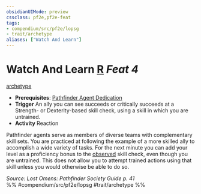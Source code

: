 ```yaml
---
obsidianUIMode: preview
cssclass: pf2e,pf2e-feat
tags:
- compendium/src/pf2e/lopsg
- trait/archetype
aliases: ["Watch And Learn"]
---
```

# Watch And Learn  [R](/rules/core-rulebook/chapter-9-playing-the-game.md#Actions "Reaction") *Feat 4*  
[archetype](/rules/traits/archetype.md)  

- **Prerequisites**: [Pathfinder Agent Dedication](/compendium/feats/pathfinder-agent-dedication-lowg.md)
- **Trigger** An ally you can see succeeds or critically succeeds at a Strength- or Dexterity-based skill check, using a skill in which you are untrained.
- **Activity** Reaction

Pathfinder agents serve as members of diverse teams with complementary skill sets. You are practiced at following the example of a more skilled ally to accomplish a wide variety of tasks. For the next minute you can add your level as a proficiency bonus to the [observed](/rules/conditions.md#Observed) skill check, even though you are untrained. This does not allow you to attempt trained actions using that skill unless you would otherwise be able to do so.

*Source: Lost Omens: Pathfinder Society Guide p. 41*  
%% #compendium/src/pf2e/lopsg #trait/archetype %%